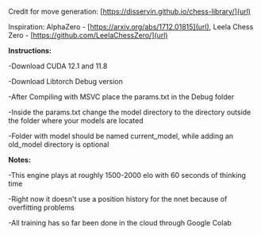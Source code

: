 Credit for move generation: [https://disservin.github.io/chess-library/](url)

Inspiration: AlphaZero - [https://arxiv.org/abs/1712.01815](url), Leela Chess Zero - [https://github.com/LeelaChessZero/](url)


**Instructions:**

-Download CUDA 12.1 and 11.8

-Download Libtorch Debug version

-After Compiling with MSVC place the params.txt in the Debug folder

-Inside the params.txt change the model directory to the directory outside the folder where your models are located

-Folder with model should be named current_model, while adding an old_model directory is optional



**Notes:**

-This engine plays at roughly 1500-2000 elo with 60 seconds of thinking time

-Right now it doesn't use a position history for the nnet because of overfitting problems

-All training has so far been done in the cloud through Google Colab

